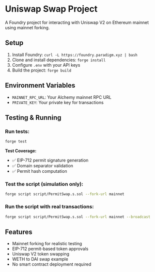 # Uniswap Swap Project

A Foundry project for interacting with Uniswap V2 on Ethereum mainnet using mainnet forking.

## Setup

1. Install Foundry: `curl -L https://foundry.paradigm.xyz | bash`
2. Clone and install dependencies: `forge install`
3. Configure `.env` with your API keys
4. Build the project: `forge build`

## Environment Variables

- `MAINNET_RPC_URL`: Your Alchemy mainnet RPC URL
- `PRIVATE_KEY`: Your private key for transactions

## Testing & Running

### Run tests:
```bash
forge test
```

**Test Coverage:**
- ✅ EIP-712 permit signature generation
- ✅ Domain separator validation
- ✅ Permit hash computation

### Test the script (simulation only):
```bash
forge script script/PermitSwap.s.sol --fork-url mainnet
```

### Run the script with real transactions:
```bash
forge script script/PermitSwap.s.sol --fork-url mainnet --broadcast
```

## Features

- Mainnet forking for realistic testing
- EIP-712 permit-based token approvals
- Uniswap V2 token swapping
- WETH to DAI swap example
- No smart contract deployment required 